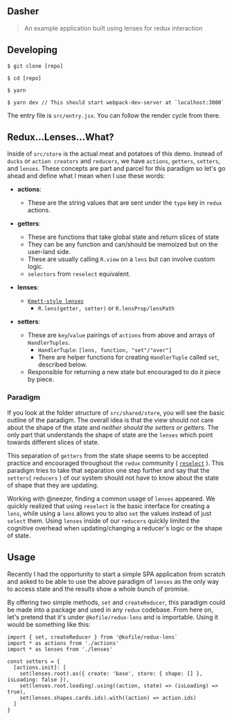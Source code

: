 ## Dasher

> An example application built using lenses for redux interaction

## Developing

```
$ git clone [repo]

$ cd [repo]

$ yarn

$ yarn dev // This should start webpack-dev-server at `localhost:3000`
```

The entry file is `src/entry.jsx`. You can follow the render cycle from there.

## Redux...Lenses...What?

Inside of `src/store` is the actual meat and potatoes of this demo. Instead of `ducks` or `action creators` and `reducers`, we have `actions`, `getters`, `setters`, and `lenses`. These concepts are part and parcel for this paradigm so let's go ahead and define what I mean when I use these words:

* **actions**:
  - These are the string values that are sent under the `type` key in `redux` actions.

* **getters**:
  - These are functions that take global state and return slices of state
  - They can be any function and can/should be memoized but on the user-land side.
  - These are usually calling `R.view` on a `lens` but can involve custom logic.
  - `selectors` from `reselect` equivalent.

* **lenses**:
  - [`Kmett-style lenses`](https://github.com/ramda/ramda-lens)
    - `R.lens(getter, setter)` or `R.lensProp/lensPath`

* **setters**:
  - These are `key`/`value` pairings of `actions` from above and arrays of `HandlerTuples`. 
    - `HandlerTuple`: `[lens, function, "set"/"over"]`
    - There are helper functions for creating `HandlerTuple` called `set`, described below.
  - Responsible for returning a new state but encouraged to do it piece by piece.

### Paradigm

If you look at the folder structure of `src/shared/store`, you will see the basic outline of the paradigm. The overall idea is that the view should not care about the shape of the state and *neither should the setters or getters*. The only part that understands the shape of state are the `lenses` which point towards different slices of state.

This separation of `getters` from the state shape seems to be accepted practice and encouraged throughout the `redux` community ( [`reselect`](https://github.com/reactjs/reselect) ). This paradigm tries to take that separation one step further and say that the `setters`( `reducers` ) of our system should not have to know about the state of shape that they are updating. 

Working with @neezer, finding a common usage of `lenses` appeared. We quickly realized that using `reselect` is the basic interface for creating a `lens`, while using a `lens` allows you to also `set` the values instead of just `select` them. Using `lenses` inside of our `reducers` quickly limited the cognitive overhead when updating/changing a reducer's logic or the shape of state.


## Usage

Recently I had the opportunity to start a simple SPA application from scratch and asked to be able to use the above paradigm of `lenses` as the only way to access state and the results show a whole bunch of promise.

By offering two simple methods, `set` and `createReducer`, this paradigm could be made into a package and used in any `redux` codebase. From here on, let's pretend that it's under `@kofile/redux-lens` and is importable. Using it would be something like this:

```
import { set, createReducer } from '@kofile/redux-lens`
import * as actions from './actions'
import * as lenses from './lenses'

const setters = {
  [actions.init]: [
    set(lenses.root).as({ create: 'base', store: { shape: [] }, isLoading: false }),
    set(lenses.root.loading).using((action, state) => (isLoading) => true),
    set(lenses.shapes.cards.ids).with((action) => action.ids)
  ]
}
```